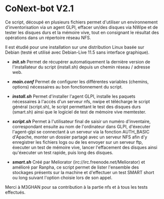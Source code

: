 # CoNext-bot V2.1

Ce script, découpé en plusieurs fichiers permet d'utiliser un environnement d'inventorisation via un agent GLPI, effacer un/des disques via NWipe et de tester les disques durs et la mémoire vive, tout en consignant le résultat des opérations dans un répertoire réseau NFS.

Il est étudié pour une installation sur une distribution Linux basée sur Debian (testé et utilisé avec Debian-Live 11.5 sans interface graphique).

* ***init.sh***
Permet de récupérer automatiquement la dernière version de l'installateur du script (install.sh) depuis un chemin réseau / adresse web.

* ***main.conf***
Permet de configurer les différentes variables (chemins, options) nécessaires au bon fonctionnement du script.

* ***install.sh***
Permet d'installer l'agent GLPI, installe les paquets nécessaires à l'accès d'un serveur nfs, nwipe et télécharge le script général (script.sh), le script permettant le test des disques durs (smart.sh) ainsi que le logiciel de test de mémoire vive memtester.

* ***script.sh***
Permet à l'utilisateur final de saisir un numéro d'inventaire, correspondant ensuite au nom de l'ordinateur dans GLPI, d'éxecuter l'agent-glpi se connectant à un serveur via la fonction AUTH_BASIC d'Apache, monter un dossier partagé avec un serveur NFS afin d'y enregistrer les fichiers logs ou de les envoyer sur un serveur ftp, éxecuter un test de mémoire vive, lancer l'effacement des disques ainsi qu'éxecuter un test rapide, puis long des disques.

* ***smart.sh***
Créé par Meliorator (irc://irc.freenode.net/Meliorator) et amélioré par Ranpha, ce script permet de lister l'ensemble des stockages présents sur la machine et d'effectuer un test SMART short ou long suivant l'option choisie lors de son appel.

Merci à M3GHAN pour sa contribution à la partie nfs et à tous les tests effectués.
